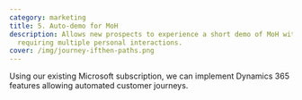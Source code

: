 ```yaml
---
category: marketing
title: 5. Auto-demo for MoH
description: Allows new prospects to experience a short demo of MoH without
  requiring multiple personal interactions.
cover: /img/journey-ifthen-paths.png
---
```


Using our existing Microsoft subscription, we can implement Dynamics 365 features allowing automated customer journeys.
